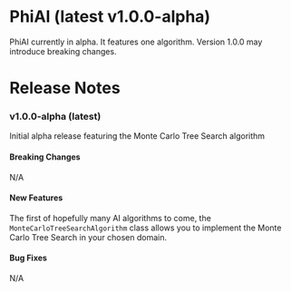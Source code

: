 # PhiAI (latest v1.0.0-alpha)

PhiAI currently in alpha. It features one algorithm. Version 1.0.0 may introduce breaking changes.

# Release Notes

### v1.0.0-alpha (latest)

Initial alpha release featuring the Monte Carlo Tree Search algorithm

#### Breaking Changes

N/A

#### New Features

The first of hopefully many AI algorithms to come, the `MonteCarloTreeSearchAlgorithm` class allows you to implement the Monte Carlo Tree Search in your chosen domain.

#### Bug Fixes

N/A

